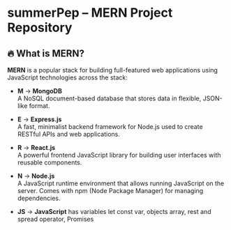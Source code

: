 # summerPep – MERN Project Repository

## 🔥 What is MERN?

**MERN** is a popular stack for building full-featured web applications using JavaScript technologies across the stack:

- **M** → **MongoDB**  
  A NoSQL document-based database that stores data in flexible, JSON-like format.

- **E** → **Express.js**  
  A fast, minimalist backend framework for Node.js used to create RESTful APIs and web applications.

- **R** → **React.js**  
  A powerful frontend JavaScript library for building user interfaces with reusable components.

- **N** → **Node.js**  
  A JavaScript runtime environment that allows running JavaScript on the server. Comes with npm (Node Package Manager) for managing dependencies.


- **JS** → **JavaScript** 
has variables let const var, objects array, rest and spread operator, Promises